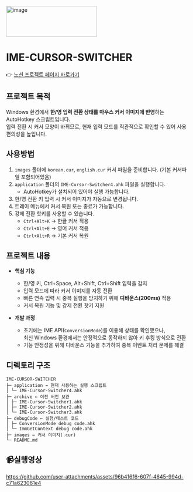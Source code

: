 <img width="248" height="84" alt="image" src="https://github.com/user-attachments/assets/4a3b8e64-6661-491c-af03-efd620e680ba" />

# IME-CURSOR-SWITCHER
👉 [노션 프로젝트 페이지 바로가기](https://www.notion.so/your-notion-link)

##  프로젝트 목적
Windows 환경에서 **한/영 입력 전환 상태를 마우스 커서 이미지에 반영**하는 AutoHotkey 스크립트입니다.  
입력 전환 시 커서 모양이 바뀌므로, 현재 입력 모드를 직관적으로 확인할 수 있어 사용 편의성을 높입니다.

## 사용방법
1. `images` 폴더에 `korean.cur`, `english.cur` 커서 파일을 준비합니다. (기본 커서파일 포함되어있음)
2. `application` 폴더의 `IME-Cursor-Switcher4.ahk` 파일을 실행합니다.  
   - AutoHotkey가 설치되어 있어야 실행 가능합니다.
3. 한/영 전환 키 입력 시 커서 이미지가 자동으로 변경됩니다.  
4. 트레이 메뉴에서 커서 복원 또는 종료가 가능합니다.  
5. 강제 전환 핫키를 사용할 수 있습니다.  
   - `Ctrl+Alt+K` → 한글 커서 적용  
   - `Ctrl+Alt+E` → 영어 커서 적용  
   - `Ctrl+Alt+R` → 기본 커서 복원  

##  프로젝트 내용
- **핵심 기능**
  - 한/영 키, Ctrl+Space, Alt+Shift, Ctrl+Shift 입력을 감지
  - 입력 모드에 따라 커서 이미지를 자동 전환
  - 빠른 연속 입력 시 중복 실행을 방지하기 위해 **디바운스(200ms)** 적용
  - 커서 복원 기능 및 강제 전환 핫키 지원

- **개발 과정**
  - 초기에는 IME API(`ConversionMode`)를 이용해 상태를 확인했으나,  
    최신 Windows 환경에서는 안정적으로 동작하지 않아 키 후킹 방식으로 전환
  - 기능 안정성을 위해 디바운스 기능을 추가하여 중복 이벤트 처리 문제를 해결

##  디렉토리 구조

```
IME-CURSOR-SWITCHER
├─ application ← 현재 사용하는 실행 스크립트
│ └─ IME-Cursor-Switcher4.ahk
├─ archive ← 이전 버전 보관
│ ├─ IME-Cursor-Switcher1.ahk
│ ├─ IME-Cursor-Switcher2.ahk
│ └─ IME-Cursor-Switcher3.ahk
├─ debugCode ← 실험/테스트 코드
│ ├─ ConversionMode debug code.ahk
│ └─ ImmGetContext debug code.ahk
├─ images ← 커서 이미지(.cur)
└─ README.md
```

## 📹실행영상

https://github.com/user-attachments/assets/96b416f6-607f-4645-994d-c71a623061e4



